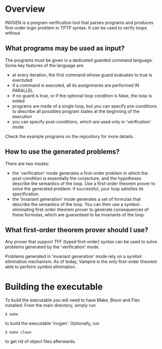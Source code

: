# Overview

INVGEN is a program verification tool that parses programs and
produces first-order logic problem in TPTP syntax. It can be used to
verify loops without 

## What programs may be used as input?

The programs must be given in a dedicated guarded command
language. Some key features of the language are:
- at every iteration, the first command whose guard evaluates to true
  is exectuted
- if a command is executed, all its assignments are performed IN PARALLEL
- if no guard is true, or if the optional loop condition is false, the
  loop is exited
- programs are made of a single loop, but you can specify
  pre-conditions to describe all possibles program states at the
  beginning of the execution
- you can specify post-conditions, which are used only in
  'verification' mode

Check the example programs on the repository for more details.

## How to use the generated problems?

There are two modes:

- the 'verification' mode generates a first-order problem in which the
  post-condition is essentially the conjecture, and the hypotheses
  describe the semantics of the loop. Use a first-order theorem prover
  to solve the generated problem: if successful, your loop satisfies
  its specification.
- the 'invariant generation' mode generates a set of formulas that
  describe the semantics of the loop. You can then use a
  symbol-eliminating first-order theorem prover to generate
  consequences of these formulas, which are guaranteed to be
  invariants of the loop.


## What first-order theorem prover should I use?

Any prover that support TFF (typed first-order) syntax can be used to
solve problems generated by the 'verification' mode.

Problems generated in 'invariant generation' mode rely on a symbol
elimination mechanism. As of today, Vampire is the only first-order
theorem able to perform symbol elimination.


# Building the executable

To build the executable you will need to have Make, Bison and Flex
installed. From the main directory, simply run
```
$ make
```
to build the executable 'invgen'. Optionally, run
```
$ make clean
```
to get rid of object files afterwards.